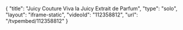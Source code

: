 {
    "title": "Juicy Couture Viva la Juicy Extrait de Parfum",
    "type": "solo",
    "layout": "iframe-static",
    "videoId": "112358812",
    "url": "\/tvpembed\/112358812"
}